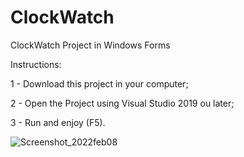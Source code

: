 # ClockWatch
ClockWatch Project in Windows Forms

Instructions:

1 - Download this project in your computer;

2 - Open the Project using Visual Studio 2019 ou later;

3 - Run and enjoy (F5).

![Screenshot_2022feb08](https://user-images.githubusercontent.com/45823044/153112891-248294fb-8e99-47a1-b452-9b4b0ccc4f7c.png)
